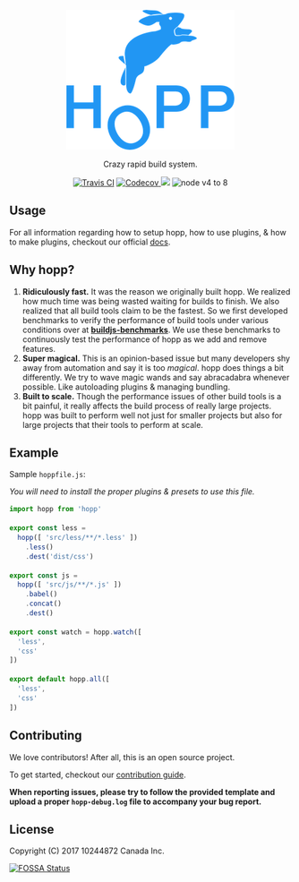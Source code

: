 <p align="center">
  <a href="http://hoppjs.com/"><img src="https://github.com/hoppjs/hopp/raw/master/.github/logo.png"></a>
</p>
<p align="center">Crazy rapid build system.</p>

<p align="center">
  <a href="https://travis-ci.org/hoppjs/hopp"><img alt="Travis CI" src="https://travis-ci.org/hoppjs/hopp.svg?branch=master"></a>
  <a href="https://codecov.io/gh/hoppjs/hopp">
    <img src="https://codecov.io/gh/hoppjs/hopp/branch/master/graph/badge.svg" alt="Codecov" />
  </a>
<a href="https://app.fossa.io/projects/git%2Bhttps%3A%2F%2Fgithub.com%2Fhoppjs%2Fhopp?ref=badge_shield" alt="FOSSA Status"><img src="https://app.fossa.io/api/projects/git%2Bhttps%3A%2F%2Fgithub.com%2Fhoppjs%2Fhopp.svg?type=shield"/></a>
  <img alt="node v4 to 8" src="https://img.shields.io/badge/node-v4%20to%208-brightgreen.svg?style=flat">
</p>

## Usage

For all information regarding how to setup hopp, how to use plugins, & how to
make plugins, checkout our official [docs](https://docs.hoppjs.com/).

## Why hopp?

 1. **Ridiculously fast.** It was the reason we originally built hopp.
 We realized how much time was being wasted waiting for builds to finish.
 We also realized that all build tools claim to be the fastest. So we first
 developed benchmarks to verify the performance of build tools under various
 conditions over at **[buildjs-benchmarks](https://travis-ci.org/hoppjs/buildjs-benchmarks)**.
 We use these benchmarks to continuously test the performance of hopp as we
 add and remove features.
 2. **Super magical.** This is an opinion-based issue but many developers
 shy away from automation and say it is too *magical*. hopp does things a bit
 differently. We try to wave magic wands and say abracadabra whenever possible.
 Like autoloading plugins & managing bundling.
 3. **Built to scale.** Though the performance issues of other build tools is
 a bit painful, it really affects the build process of really large projects.
 hopp was built to perform well not just for smaller projects but also for large
 projects that their tools to perform at scale.

## Example

Sample `hoppfile.js`:

*You will need to install the proper plugins & presets to use this file.*

```javascript
import hopp from 'hopp'

export const less =
  hopp([ 'src/less/**/*.less' ])
    .less()
    .dest('dist/css')

export const js =
  hopp([ 'src/js/**/*.js' ])
    .babel()
    .concat()
    .dest()

export const watch = hopp.watch([
  'less',
  'css'
])

export default hopp.all([
  'less',
  'css'
])
```

## Contributing

We love contributors! After all, this is an open source project.

To get started, checkout our [contribution guide](.github/CONTRIBUTING.md).

**When reporting issues, please try to follow the provided template and
upload a proper `hopp-debug.log` file to accompany your bug report.**

## License

Copyright (C) 2017 10244872 Canada Inc.

[![FOSSA Status](https://app.fossa.io/api/projects/git%2Bhttps%3A%2F%2Fgithub.com%2Fhoppjs%2Fhopp.svg?type=large)](https://app.fossa.io/projects/git%2Bhttps%3A%2F%2Fgithub.com%2Fhoppjs%2Fhopp?ref=badge_large)
